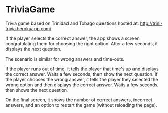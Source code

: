 # TriviaGame

Trivia game based on Trinidad and Tobago questions hosted at: http://trini-trivia.herokuapp.com/

If the player selects the correct answer, the app shows a screen congratulating them for choosing the right option. After a few seconds, it displays the next question.

The scenario is similar for wrong answers and time-outs.

If the player runs out of time, it tells the player that time's up and displays the correct answer. Waits a few seconds, then show the next question.
If the player chooses the wrong answer, it tells the player they selected the wrong option and then displays the correct answer. Waits a few seconds, then shows the next question.

On the final screen, it shows the number of correct answers, incorrect answers, and an option to restart the game (without reloading the page).
